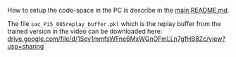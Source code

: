 How to setup the code-space in the PC is describe in the [main README.md](https://github.com/ValentinBhend/Ballmaze/tree/main?tab=readme-ov-file#setup-on-the-pc). 

The file `sac_Pi5_005replay_buffer.pkl` which is the replay buffer from the trained version in the video can be downloaded here:<br>
[drive.google.com/file/d/1Sey1mmfsWFne6MxWGnOFmLLn7gfHB8Zc/view?usp=sharing](https://drive.google.com/file/d/1Sey1mmfsWFne6MxWGnOFmLLn7gfHB8Zc/view?usp=sharing)

